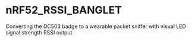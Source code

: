 # nRF52_RSSI_BANGLET
Converting the DC503 badge to a wearable packet sniffer with visual LED signal strength RSSI output
